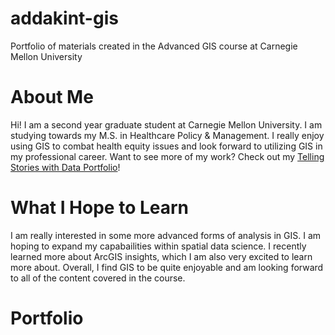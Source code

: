 # addakint-gis
Portfolio of materials created in the Advanced GIS course at Carnegie Mellon University

# About Me

Hi! I am a second year graduate student at Carnegie Mellon University. I am studying towards my M.S. in Healthcare Policy & Management. I really enjoy using GIS to combat health equity issues and look forward to utilizing GIS in my professional career. Want to see more of my work? Check out my [Telling Stories with Data Portfolio](https://addak1nthomas.github.io/portfolio/)!

# What I Hope to Learn

I am really interested in some more advanced forms of analysis in GIS. I am hoping to expand my capabailities within spatial data science. I recently learned more about ArcGIS insights, which I am also very excited to learn more about. Overall, I find GIS to be quite enjoyable and am looking forward to all of the content covered in the course.

# Portfolio
